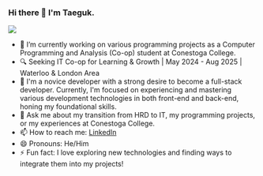 ### Hi there 👋 I'm Taeguk.

<img src="https://media.licdn.com/dms/image/D5616AQEtL2STP2Lwbg/profile-displaybackgroundimage-shrink_350_1400/0/1695601033709?e=1712793600&v=beta&t=fXFoY7mkxr5Mz_wVBeZEtay34YICJAgfw9xJJBHra7k">

- 🔭 I’m currently working on various programming projects as a Computer Programming and Analysis (Co-op) student at Conestoga College.
- 🔍 Seeking IT Co-op for Learning & Growth | May 2024 - Aug 2025 | Waterloo & London Area
- 🌱 I'm a novice developer with a strong desire to become a full-stack developer. Currently, I'm focused on experiencing and mastering various development technologies in both front-end and back-end, honing my foundational skills.
- 💬 Ask me about my transition from HRD to IT, my programming projects, or my experiences at Conestoga College.
- 📫 How to reach me: [LinkedIn](https://www.linkedin.com/in/colinseok/)
- 😄 Pronouns: He/Him
- ⚡ Fun fact: I love exploring new technologies and finding ways to integrate them into my projects!
